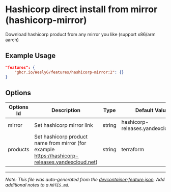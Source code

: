 
# Hashicorp direct install from mirror (hashicorp-mirror)

Download hashicorp product from any mirror you like (support x86/arm aarch)

## Example Usage

```json
"features": {
    "ghcr.io/WeslyG/features/hashicorp-mirror:2": {}
}
```

## Options

| Options Id | Description | Type | Default Value |
|-----|-----|-----|-----|
| mirror | Set hashicorp mirror link | string | hashicorp-releases.yandexcloud.net |
| products | Set hashicorp product name from mirror (for example https://hashicorp-releases.yandexcloud.net) | string | terraform |


---

_Note: This file was auto-generated from the [devcontainer-feature.json](https://github.com/WeslyG/features/blob/main/src/hashicorp-mirror/devcontainer-feature.json).  Add additional notes to a `NOTES.md`._
